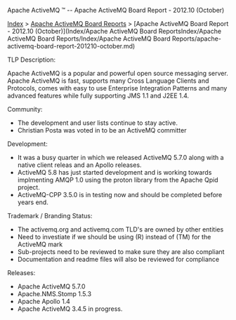 Apache ActiveMQ ™ -- Apache ActiveMQ Board Report - 2012.10 (October) 

[Index](index.html) > [Apache ActiveMQ Board Reports](apache-activemq-Developers/board-reports.md) > [Apache ActiveMQ Board Report - 2012.10 (October)](Index/Apache ActiveMQ Board ReportsIndex/Apache ActiveMQ Board Reports/Index/Apache ActiveMQ Board Reports/apache-activemq-board-report-201210-october.md)


TLP Description:

Apache ActiveMQ is a popular and powerful open source messaging server. Apache ActiveMQ is fast, supports many Cross Language Clients and Protocols, comes with easy to use Enterprise Integration Patterns and many advanced features while fully supporting JMS 1.1 and J2EE 1.4.

Community:

*   The development and user lists continue to stay active.
*   Christian Posta was voted in to be an ActiveMQ committer

Development:

*   It was a busy quarter in which we released ActiveMQ 5.7.0 along with a native client releas and an Apollo releases.
*   ActiveMQ 5.8 has just started development and is working towards implmenting AMQP 1.0 using the proton library from the Apache Qpid project.
*   ActiveMQ-CPP 3.5.0 is in testing now and should be completed before years end.

Trademark / Branding Status:

*   The activemq.org and activemq.com TLD's are owned by other entities
*   Need to investiate if we should be using (R) instead of (TM) for the ActiveMQ mark
*   Sub-projects need to be reviewed to make sure they are also compliant
*   Documentation and readme files will also be reviewed for compliance

Releases:

*   Apache ActiveMQ 5.7.0
*   Apache.NMS.Stomp 1.5.3
*   Apache Apollo 1.4
*   Apache ActiveMQ 3.4.5 in progress.

